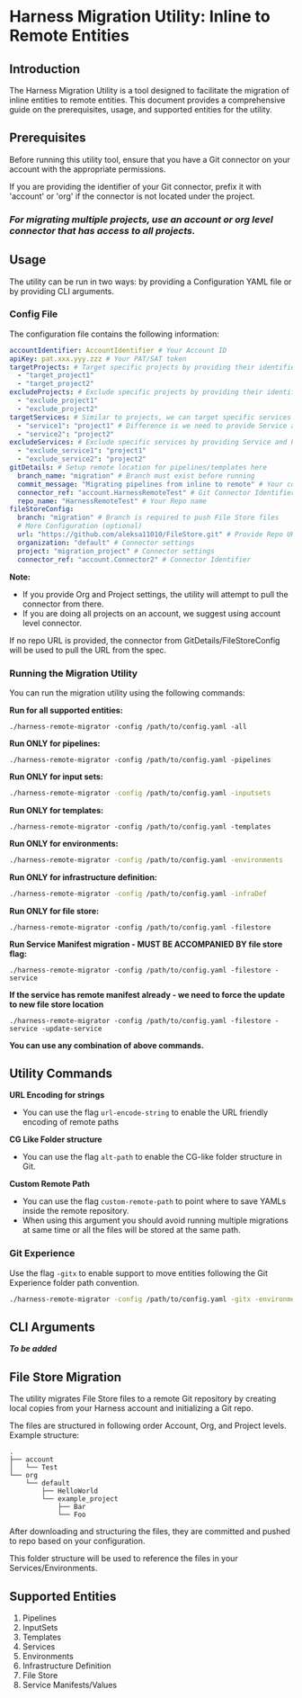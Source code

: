 # Harness Migration Utility: Inline to Remote Entities

## Introduction

The Harness Migration Utility is a tool designed to facilitate the migration of inline entities to remote entities. This document provides a comprehensive guide on the prerequisites, usage, and supported entities for the utility.

## Prerequisites

Before running this utility tool, ensure that you have a Git connector on your account with the appropriate permissions.

If you are providing the identifier of your Git connector, prefix it with 'account' or 'org' if the connector is not located under the project. 

### ***For migrating multiple projects, use an account or org level connector that has access to all projects.***

## Usage

The utility can be run in two ways: by providing a Configuration YAML file or by providing CLI arguments.

### Config File

The configuration file contains the following information:

```yaml
accountIdentifier: AccountIdentifier # Your Account ID
apiKey: pat.xxx.yyy.zzz # Your PAT/SAT token
targetProjects: # Target specific projects by providing their identifiers here
  - "target_project1" 
  - "target_project2"
excludeProjects: # Exclude specific projects by providing their identifiers here
  - "exclude_project1"
  - "exclude_project2"
targetServices: # Similar to projects, we can target specific services
  - "service1": "project1" # Difference is we need to provide Service and Project ID
  - "service2": "project2"
excludeServices: # Exclude specific services by providing Service and Project IDs
  - "exclude_service1": "project1"
  - "exclude_service2": "project2"
gitDetails: # Setup remote location for pipelines/templates here
  branch_name: "migration" # Branch must exist before running 
  commit_message: "Migrating pipelines from inline to remote" # Your commit message
  connector_ref: "account.HarnessRemoteTest" # Git Connector Identifiers
  repo_name: "HarnessRemoteTest" # Your Repo name
fileStoreConfig:
  branch: "migration" # Branch is required to push File Store files
  # More Configuration (optional)
  url: "https://github.com/aleksa11010/FileStore.git" # Provide Repo URL
  organization: "default" # Connector settings
  project: "migration_project" # Connector settings
  connector_ref: "account.Connector2" # Connector Identifier
```

**Note:**
- If you provide Org and Project settings, the utility will attempt to pull the connector from there.
- If you are doing all projects on an account, we suggest using account level connector.

If no repo URL is provided, the connector from GitDetails/FileStoreConfig will be used to pull the URL from the spec.

### Running the Migration Utility
You can run the migration utility using the following commands:

**Run for all supported entities:**
```
./harness-remote-migrator -config /path/to/config.yaml -all
```
**Run ONLY for pipelines:**
```
./harness-remote-migrator -config /path/to/config.yaml -pipelines
```

**Run ONLY for input sets:**

```sh
./harness-remote-migrator -config /path/to/config.yaml -inputsets
```

**Run ONLY for templates:**
```
./harness-remote-migrator -config /path/to/config.yaml -templates
```

**Run ONLY for environments:**

```sh
./harness-remote-migrator -config /path/to/config.yaml -environments
```

**Run ONLY for infrastructure definition:**

```sh
./harness-remote-migrator -config /path/to/config.yaml -infraDef
```

**Run ONLY for file store:**
```
./harness-remote-migrator -config /path/to/config.yaml -filestore
```
**Run Service Manifest migration - MUST BE ACCOMPANIED BY file store flag:**
```
./harness-remote-migrator -config /path/to/config.yaml -filestore -service
```
**If the service has remote manifest already - we need to force the update to new file store location**
```
./harness-remote-migrator -config /path/to/config.yaml -filestore -service -update-service
```
**You can use any combination of above commands.**

## Utility Commands

**URL Encoding for strings**
- You can use the flag `url-encode-string` to enable the URL friendly encoding of remote paths

**CG Like Folder structure**
- You can use the flag `alt-path` to enable the CG-like folder structure in Git. 

**Custom Remote Path**

- You can use the flag `custom-remote-path` to point where to save YAMLs inside the remote repository.
- When using this argument you should avoid running multiple migrations at same time or all the files will be stored at the same path.

### Git Experience

Use the flag ```-gitx``` to enable support to move entities following the Git Experience folder path convention.

```sh
./harness-remote-migrator -config /path/to/config.yaml -gitx -environments
```

## CLI Arguments

***To be added***

## File Store Migration

The utility migrates File Store files to a remote Git repository by creating local copies from your Harness account and initializing a Git repo.

The files are structured in following order Account, Org, and Project levels. 
Example structure:

```
.
├── account
│   └── Test
└── org
    └── default
        ├── HelloWorld
        └── example_project
            ├── Bar
            └── Foo
```

After downloading and structuring the files, they are committed and pushed to repo based on your configuration.

This folder structure will be used to reference the files in your Services/Environments.

## Supported Entities

1. Pipelines
1. InputSets
1. Templates
1. Services
1. Environments
1. Infrastructure Definition
1. File Store
1. Service Manifests/Values
